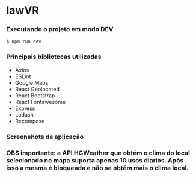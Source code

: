 # lawVR

### Executando o projeto em modo DEV

```
$ npm run dev
```

### Principais bibliotecas utilizadas

- Axios
- ESLint
- Google Maps
- React Geolocated
- React Bootstrap
- React Fontawesome
- Express
- Lodash
- Recompose

### Screenshots da aplicação


### OBS importante: a API HGWeather que obtém o clima do local selecionado no mapa suporta apenas 10 usos diarios. Após isso a mesma é bloqueada e não se obtém mais o clima local.